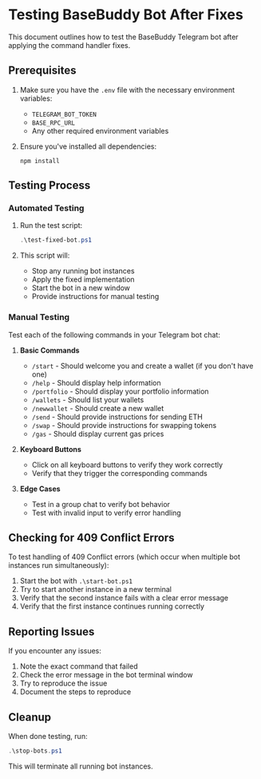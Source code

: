 # Testing BaseBuddy Bot After Fixes

This document outlines how to test the BaseBuddy Telegram bot after applying the command handler fixes.

## Prerequisites

1. Make sure you have the `.env` file with the necessary environment variables:
   - `TELEGRAM_BOT_TOKEN`
   - `BASE_RPC_URL`
   - Any other required environment variables

2. Ensure you've installed all dependencies:
   ```
   npm install
   ```

## Testing Process

### Automated Testing

1. Run the test script:
   ```powershell
   .\test-fixed-bot.ps1
   ```

2. This script will:
   - Stop any running bot instances
   - Apply the fixed implementation
   - Start the bot in a new window
   - Provide instructions for manual testing

### Manual Testing

Test each of the following commands in your Telegram bot chat:

1. **Basic Commands**
   - `/start` - Should welcome you and create a wallet (if you don't have one)
   - `/help` - Should display help information
   - `/portfolio` - Should display your portfolio information
   - `/wallets` - Should list your wallets
   - `/newwallet` - Should create a new wallet
   - `/send` - Should provide instructions for sending ETH
   - `/swap` - Should provide instructions for swapping tokens
   - `/gas` - Should display current gas prices

2. **Keyboard Buttons**
   - Click on all keyboard buttons to verify they work correctly
   - Verify that they trigger the corresponding commands

3. **Edge Cases**
   - Test in a group chat to verify bot behavior
   - Test with invalid input to verify error handling

## Checking for 409 Conflict Errors

To test handling of 409 Conflict errors (which occur when multiple bot instances run simultaneously):

1. Start the bot with `.\start-bot.ps1`
2. Try to start another instance in a new terminal
3. Verify that the second instance fails with a clear error message
4. Verify that the first instance continues running correctly

## Reporting Issues

If you encounter any issues:

1. Note the exact command that failed
2. Check the error message in the bot terminal window
3. Try to reproduce the issue
4. Document the steps to reproduce

## Cleanup

When done testing, run:
```powershell
.\stop-bots.ps1
```

This will terminate all running bot instances.
